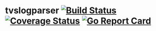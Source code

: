 # tvslogparser [![Build Status](https://travis-ci.com/AlexCrane/tvslogparser.svg?branch=main)](https://travis-ci.com/AlexCrane/tvslogparser) [![Coverage Status](https://coveralls.io/repos/github/AlexCrane/tvslogparser/badge.svg?branch=main)](https://coveralls.io/github/AlexCrane/tvslogparser?branch=main) [![Go Report Card](https://goreportcard.com/badge/github.com/violet-sector/tvslogparser)](https://goreportcard.com/report/github.com/violet-sector/tvslogparser)
